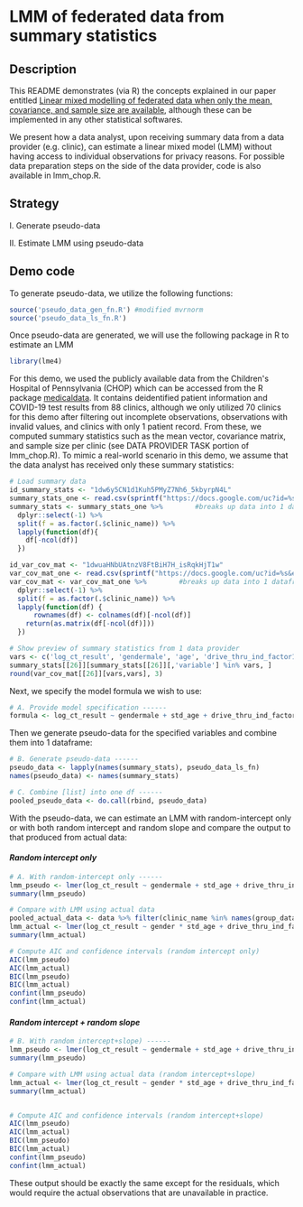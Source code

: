 # LMM of federated data from summary statistics

## Description
This README demonstrates (via R) the concepts explained in our paper entitled [Linear mixed modelling of federated data when only the mean, covariance, and sample size are available](https://arxiv.org/abs/2407.20796), although these can be implemented in any other statistical softwares.

We present how a data analyst, upon receiving summary data from a data provider (e.g. clinic), can estimate a linear mixed model (LMM) without having access to individual observations for privacy reasons. For possible data preparation steps on the side of the data provider, code is also available in lmm_chop.R.

## Strategy
I. Generate pseudo-data

II. Estimate LMM using pseudo-data

## Demo code
To generate pseudo-data, we utilize the following functions:
```r
source('pseudo_data_gen_fn.R') #modified mvrnorm
source('pseudo_data_ls_fn.R') 
``` 
Once pseudo-data are generated, we will use the following package in R to estimate an LMM 
```r
library(lme4)
```
For this demo, we used the publicly available data from the Children's Hospital of Pennsylvania (CHOP) which can be accessed from the R package [medicaldata](https://cran.r-project.org/web/packages/medicaldata/medicaldata.pdf). It contains deidentified patient information and COVID-19 test results from 88 clinics, although we only utilized 70 clinics for this demo after filtering out incomplete observations, observations with invalid values, and clinics with only 1 patient record. From these, we computed summary statistics such as the mean vector, covariance matrix, and sample size per clinic (see DATA PROVIDER TASK portion of lmm_chop.R). To mimic a real-world scenario in this demo, we assume that the data analyst has received only these summary statistics: 
```r
# Load summary data
id_summary_stats <- "1dw6y5CN1d1Kuh5PMyZ7Nh6_5kbyrpN4L"
summary_stats_one <- read.csv(sprintf("https://docs.google.com/uc?id=%s&export=download", id_summary_stats))
summary_stats <- summary_stats_one %>%        #breaks up data into 1 dataframe per clinic
  dplyr::select(-1) %>% 
  split(f = as.factor(.$clinic_name)) %>%
  lapply(function(df){
    df[-ncol(df)]
  })

id_var_cov_mat <- "1dwuaHNbUAtnzV8FtBiH7H_isRqkHjT1w"
var_cov_mat_one <- read.csv(sprintf("https://docs.google.com/uc?id=%s&export=download", id_var_cov_mat))
var_cov_mat <- var_cov_mat_one %>%        #breaks up data into 1 dataframe per clinic 
  dplyr::select(-1) %>%
  split(f = as.factor(.$clinic_name)) %>%
  lapply(function(df) {
      rownames(df) <- colnames(df)[-ncol(df)]
    return(as.matrix(df[-ncol(df)]))
  })

# Show preview of summary statistics from 1 data provider
vars <- c('log_ct_result', 'gendermale', 'age', 'drive_thru_ind_factor1', 'gendermaleXage')
summary_stats[[26]][summary_stats[[26]][,'variable'] %in% vars, ]
round(var_cov_mat[[26]][vars,vars], 3)
``` 

Next, we specify the model formula we wish to use:
```r
# A. Provide model specification ------
formula <- log_ct_result ~ gendermale + std_age + drive_thru_ind_factor1 + gendermaleXstd_age 
```

Then we generate pseudo-data for the specified variables and combine them into 1 dataframe:
```r
# B. Generate pseudo-data ------
pseudo_data <- lapply(names(summary_stats), pseudo_data_ls_fn)
names(pseudo_data) <- names(summary_stats)

# C. Combine [list] into one df ------
pooled_pseudo_data <- do.call(rbind, pseudo_data)

```

With the pseudo-data, we can estimate an LMM with random-intercept only or with both random intercept and random slope and compare the output to that produced from actual data:

#### *Random intercept only*
```r
# A. With random-intercept only ------
lmm_pseudo <- lmer(log_ct_result ~ gendermale + std_age + drive_thru_ind_factor1 + gendermaleXstd_age + (1|clinic_name), data = pooled_pseudo_data)
summary(lmm_pseudo)

# Compare with LMM using actual data
pooled_actual_data <- data %>% filter(clinic_name %in% names(group_data_design_df))
lmm_actual <- lmer(log_ct_result ~ gender * std_age + drive_thru_ind_factor + (1|clinic_name), data = pooled_actual_data)
summary(lmm_actual)

# Compute AIC and confidence intervals (random intercept only)
AIC(lmm_pseudo)
AIC(lmm_actual)
BIC(lmm_pseudo)
BIC(lmm_actual)
confint(lmm_pseudo)
confint(lmm_actual)

```

#### *Random intercept + random slope*
```r
# B. With random intercept+slope) ------
lmm_pseudo <- lmer(log_ct_result ~ gendermale + std_age + drive_thru_ind_factor1 + gendermaleXstd_age + (1+std_age|clinic_name), data = pooled_pseudo_data)
summary(lmm_pseudo)

# Compare with LMM using actual data (random intercept+slope)
lmm_actual <- lmer(log_ct_result ~ gender * std_age + drive_thru_ind_factor + (1+std_age|clinic_name), data = pooled_actual_data)
summary(lmm_actual)


# Compute AIC and confidence intervals (random intercept+slope)
AIC(lmm_pseudo)
AIC(lmm_actual)
BIC(lmm_pseudo)
BIC(lmm_actual)
confint(lmm_pseudo)
confint(lmm_actual)

```

These output should be exactly the same except for the residuals, which would require the actual observations that are unavailable in practice.


